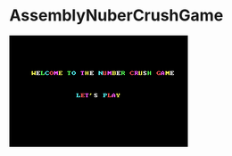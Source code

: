 # AssemblyNuberCrushGame
![Test Image 7](https://github.com/KhizarShabir1/AssemblyNuberCrushGame/blob/master/gamePics/3.png)
